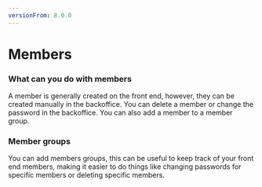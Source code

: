 ```yaml
---
versionFrom: 8.0.0
---
```


# Members

### What can you do with members

A member is generally created on the front end, however, they can be created manually in the backoffice.
You can delete a member or change the password in the backoffice.
You can also add a member to a member group.

### Member groups

You can add members groups, this can be useful to keep track of your front end members, making it easier to do things like changing passwords for specific members or deleting specific members.
